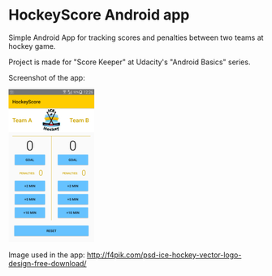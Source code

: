 HockeyScore Android app
========================

Simple Android App for tracking scores and penalties between two teams at hockey game. 

Project is made for "Score Keeper" at Udacity's "Android Basics" series.

Screenshot of the app:

![Screenshot](https://github.com/natasak/HockeyScore/blob/master/HockeyScoreNew_small.png) 

Image used in the app: http://f4pik.com/psd-ice-hockey-vector-logo-design-free-download/

